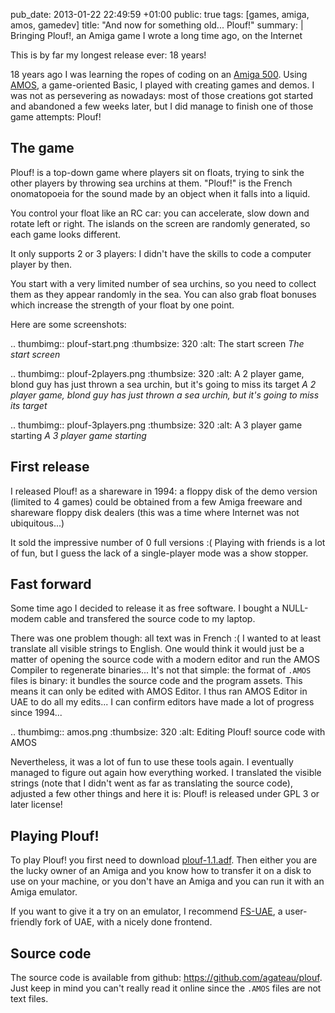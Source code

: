 pub_date: 2013-01-22 22:49:59 +01:00
public: true
tags: [games, amiga, amos, gamedev]
title: "And now for something old... Plouf!"
summary: |
    Bringing Plouf!, an Amiga game I wrote a long time ago, on the Internet

This is by far my longest release ever: 18 years!

18 years ago I was learning the ropes of coding on an [Amiga 500][a500]. Using
[AMOS][], a game-oriented Basic, I played with creating games and demos. I was
not as persevering as nowadays: most of those creations got started and
abandoned a few weeks later, but I did manage to finish one of those game
attempts: Plouf!

## The game

Plouf! is a top-down game where players sit on floats, trying to sink the other
players by throwing sea urchins at them. "Plouf!" is the French onomatopoeia
for the sound made by an object when it falls into a liquid.

You control your float like an RC car: you can accelerate, slow down and rotate
left or right. The islands on the screen are randomly generated, so each game
looks different.

It only supports 2 or 3 players: I didn't have the skills to code a computer
player by then.

You start with a very limited number of sea urchins, so you need to collect them
as they appear randomly in the sea. You can also grab float bonuses which
increase the strength of your float by one point.

Here are some screenshots:

.. thumbimg:: plouf-start.png
    :thumbsize: 320
    :alt: The start screen
_The start screen_

.. thumbimg:: plouf-2players.png
    :thumbsize: 320
    :alt: A 2 player game, blond guy has just thrown a sea urchin, but it's going to miss its target
_A 2 player game, blond guy has just thrown a sea urchin, but it's going to miss its target_

.. thumbimg:: plouf-3players.png
    :thumbsize: 320
    :alt: A 3 player game starting
_A 3 player game starting_

## First release

I released Plouf! as a shareware in 1994: a floppy disk of the demo version
(limited to 4 games) could be obtained from a few Amiga freeware and shareware
floppy disk dealers (this was a time where Internet was not ubiquitous...)

It sold the impressive number of 0 full versions :( Playing with friends is a
lot of fun, but I guess the lack of a single-player mode was a show stopper.

## Fast forward

Some time ago I decided to release it as free software. I bought a NULL-modem
cable and transfered the source code to my laptop.

There was one problem though: all text was in French :( I wanted to at least
translate all visible strings to English. One would think it would just be a
matter of opening the source code with a modern editor and run the AMOS
Compiler to regenerate binaries... It's not that simple: the format of `.AMOS`
files is binary: it bundles the source code and the program assets. This means
it can only be edited with AMOS Editor. I thus ran AMOS Editor in UAE to do all
my edits... I can confirm editors have made a lot of progress since 1994...

.. thumbimg:: amos.png
    :thumbsize: 320
    :alt: Editing Plouf! source code with AMOS

Nevertheless, it was a lot of fun to use these tools again. I eventually
managed to figure out again how everything worked. I translated the visible
strings (note that I didn't went as far as translating the source code),
adjusted a few other things and here it is: Plouf! is released under GPL 3 or
later license!

## Playing Plouf!

To play Plouf! you first need to download [plouf-1.1.adf][adf]. Then either you are
the lucky owner of an Amiga and you know how to transfer it on a disk to use on
your machine, or you don't have an Amiga and you can run it with an Amiga
emulator.

If you want to give it a try on an emulator, I recommend [FS-UAE][], a user-friendly
fork of UAE, with a nicely done frontend.

## Source code

The source code is available from github: <https://github.com/agateau/plouf>.
Just keep in mind you can't really read it online since the `.AMOS` files are
not text files.


[a500]: https://en.wikipedia.org/wiki/Amiga_500
[AMOS]: https://en.wikipedia.org/wiki/AMOS_%28programming_language%29
[adf]: /projects/plouf/plouf-1.1.adf
[FS-UAE]: http://fengestad.no/fs-uae/
